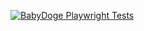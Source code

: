 [![BabyDoge Playwright Tests](https://github.com/AzizShoev/b_dog_playwrigth/actions/workflows/playwright.yml/badge.svg?branch=flow)](https://github.com/AzizShoev/b_dog_playwrigth/actions/workflows/playwright.yml)